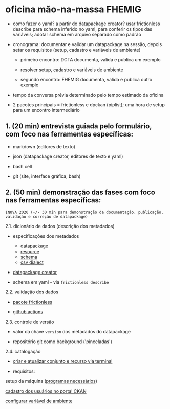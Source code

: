 # oficina mão-na-massa FHEMIG

- como fazer o yaml? a partir do datapackage creator? usar frictionless describe para schema inferido no yaml, para conferir os tipos das variáveis; adotar schema em arquivo separado como padrão

- cronograma: documentar e validar um datapackage na sessão, depois setar os requisitos (setup, cadastro e variáveis de ambiente)

	- primeiro encontro: DCTA documenta, valida e publica um exemplo
	 
	- resolver setup, cadastro e variáveis de ambiente 
	 
	- segundo encontro: FHEMIG documenta, valida e publica outro exemplo 

- tempo da conversa prévia determinado pelo tempo estimado da oficina

- 2 pacotes principais = frictionless e dpckan (piplist); uma hora de setup para um encontro intermediário


## 1. (20 min) entrevista guiada pelo formulário, com foco nas ferramentas específicas:

  - markdown (editores de texto)

  - json (datapackage creator, editores de texto e yaml)

  - bash cell

  - git (site, interface gráfica, bash)


## 2. (50 min) demonstração das fases com foco nas ferramentas específicas: 
	INOVA 2020 (+/- 30 min para demonstração da documentação, publicação, validação e correção de datapackage)

2.1. dicionário de dados (descrição dos metadados)

  - especificações dos metadados

    - [datapackage](https://specs.frictionlessdata.io/data-package/)
    - [resource](https://specs.frictionlessdata.io/data-resource/)
    - [schema](https://specs.frictionlessdata.io/table-schema/)
    - [csv dialect](https://specs.frictionlessdata.io/csv-dialect/#specification) 

  - [datapackage creator](https://create.frictionlessdata.io/)

  - schema em yaml - via `frictionless describe`

2.2. validação dos dados

  - [pacote frictionless](https://framework.frictionlessdata.io/docs/guides/guides-overview)

  - [github actions]()

2.3. controle de versão

  - valor da chave `version` dos metadados do datapackage

  - repositório git como background ('pinceladas')

2.4. catalogação

  - [criar e atualizar conjunto e recurso via terminal](https://github.com/dados-mg/dpckan#criando-e-atualizando-com-um-conjunto-de-dados-via-terminal)

  - requisitos: 

  setup da máquina ([programas necessários](https://github.com/dados-mg/fluxo-ETL/blob/master/setup-maquina.md))

  [cadastro dos usuários no portal CKAN]()

  [configurar variável de ambiente](https://github.com/dados-mg/dpckan#configura%C3%A7%C3%A3o-de-vari%C3%A1veis-de-ambiente)  



